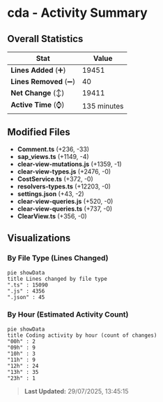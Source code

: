 # cda - Activity Summary 

## Overall Statistics

| Stat                   | Value                                                             |
| ---------------------- | ----------------------------------------------------------------- |
| **Lines Added** (➕)   | 19451                                          |
| **Lines Removed** (➖) | 40                                        |
| **Net Change** (↕)    | 19411                |
| **Active Time** (⌚)   | 135 minutes |


## Modified Files
- **Comment.ts** (+236, -33)
- **sap_views.ts** (+1149, -4)
- **clear-view-mutations.js** (+1359, -1)
- **clear-view-types.js** (+2476, -0)
- **CostService.ts** (+372, -0)
- **resolvers-types.ts** (+12203, -0)
- **settings.json** (+43, -2)
- **clear-view-queries.js** (+520, -0)
- **clear-view-queries.ts** (+737, -0)
- **ClearView.ts** (+356, -0)

## Visualizations

### By File Type (Lines Changed)

```mermaid
pie showData
title Lines changed by file type
".ts" : 15090
".js" : 4356
".json" : 45
```

### By Hour (Estimated Activity Count)

```mermaid
pie showData
title Coding activity by hour (count of changes)
"00h" : 2
"09h" : 9
"10h" : 3
"11h" : 9
"12h" : 24
"13h" : 35
"23h" : 1
```


> **Last Updated:** 29/07/2025, 13:45:15